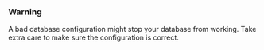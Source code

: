 <!-- post: -->


### Warning

A bad database configuration might stop your database from working. Take extra care to make sure the configuration is correct.




